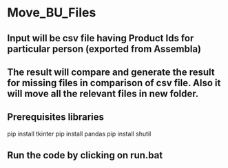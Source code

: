 # Move_BU_Files


## Input will be csv file having Product Ids for particular person (exported from Assembla)

## The result will compare and generate the result for missing files in comparison of csv file. Also it will move all the relevant files in new folder.

## Prerequisites libraries
pip install tkinter
pip install pandas
pip install shutil

## Run the code by clicking on run.bat
